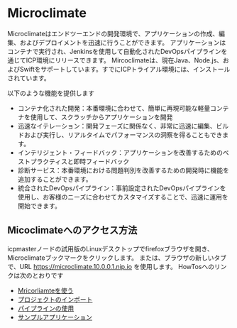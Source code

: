 # Microclimate
Microclimateはエンドツーエンドの開発環境で、アプリケーションの作成、編集、およびデプロイメントを迅速に行うことができます。
アプリケーションはコンテナで実行され、Jenkinsを使用して自動化されたDevOpsパイプラインを通じてICP環境にリリースできます。
Mircoclimateは、現在Java、Node.js、およびSwiftをサポートしています。すでにICPトライアル環境には、インストールされています。

以下のような機能を提供します
* コンテナ化された開発：本番環境に合わせて、簡単に再現可能な軽量コンテナを使用して、スクラッチからアプリケーションを開発
* 迅速なイテレーション：開発フェーズに関係なく、非常に迅速に編集、ビルドおよび実行し、リアルタイムでパフォーマンスの洞察を得ることもできます。
* インテリジェント・フィードバック：アプリケーションを改善するためのベストプラクティスと即時フィードバック
* 診断サービス：本番環境における問題判別を改善するための開発時に機能を追加することができます。
* 統合されたDevOpsパイプライン：事前設定されたDevOpsパイプラインを使用し、お客様のニーズに合わせてカスタマイズすることで、迅速に運用を開始できます。

## Micoclimateへのアクセス方法
icpmasterノードの試用版のLinuxデスクトップでfirefoxブラウザを開き、Microclimateブックマークをクリックします。
または、ブラウザの新しいタブで、URL https://microclimate.10.0.0.1.nip.io を使用します。
HowTosへのリンクは次のとおりです
* [Mricorliamteを使う](https://microclimate-dev2ops.github.io/usingmicroclimate)
* [プロジェクトのインポート](https://microclimate-dev2ops.github.io/projectimport)
* [パイプラインの使用](https://microclimate-dev2ops.github.io/usingpipeline)
* [サンプルアプリケーション](https://microclimate-dev2ops.github.io/roguecloud)
